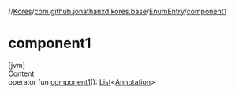 //[Kores](../../index.md)/[com.github.jonathanxd.kores.base](../index.md)/[EnumEntry](index.md)/[component1](component1.md)



# component1  
[jvm]  
Content  
operator fun [component1](component1.md)(): [List](https://kotlinlang.org/api/latest/jvm/stdlib/kotlin.collections/-list/index.html)<[Annotation](../-annotation/index.md)>  



